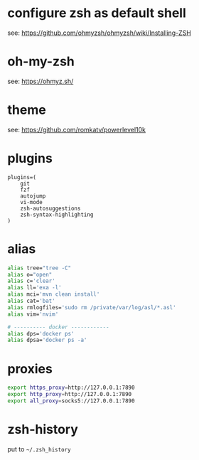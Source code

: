 # configure zsh as default shell
see: https://github.com/ohmyzsh/ohmyzsh/wiki/Installing-ZSH

# oh-my-zsh
see: https://ohmyz.sh/

# theme 
see: https://github.com/romkatv/powerlevel10k

# plugins
```.zshrc
plugins=(
    git
    fzf
    autojump
    vi-mode
    zsh-autosuggestions
    zsh-syntax-highlighting
)
```
# alias
```zsh
alias tree="tree -C"
alias o="open"
alias c='clear'
alias ll='exa -l'
alias mci='mvn clean install'
alias cat='bat'
alias rmlogfiles='sudo rm /private/var/log/asl/*.asl'
alias vim='nvim'

# ---------- docker ------------
alias dps='docker ps'
alias dpsa='docker ps -a'
```

# proxies
```zsh
export https_proxy=http://127.0.0.1:7890  
export http_proxy=http://127.0.0.1:7890
export all_proxy=socks5://127.0.0.1:7890
```

# zsh-history
put to `~/.zsh_history`